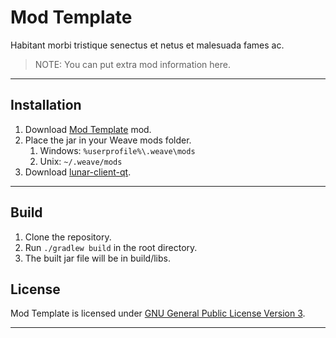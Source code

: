 # Mod Template
Habitant morbi tristique senectus et netus et malesuada fames ac.
> NOTE: You can put extra mod information here.
---

## Installation
1. Download [Mod Template](https://github.com/Syz66/ModTemplate/releases/latest) mod.
2. Place the jar in your Weave mods folder.
    1. Windows: `%userprofile%\.weave\mods`
    2. Unix: `~/.weave/mods`
3. Download [lunar-client-qt](https://github.com/Youded-byte/lunar-client-qt/releases/latest).

---

## Build
1. Clone the repository.
2. Run `./gradlew build` in the root directory.
3. The built jar file will be in build/libs.

## License
Mod Template is licensed under [GNU General Public License Version 3](LICENSE).

---
